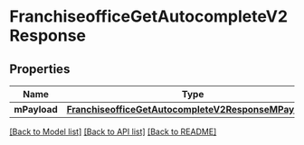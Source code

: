 # FranchiseofficeGetAutocompleteV2Response

## Properties
Name | Type | Description | Notes
------------ | ------------- | ------------- | -------------
**mPayload** | [**FranchiseofficeGetAutocompleteV2ResponseMPayload***](FranchiseofficeGetAutocompleteV2ResponseMPayload.md) |  | 

[[Back to Model list]](../README.md#documentation-for-models) [[Back to API list]](../README.md#documentation-for-api-endpoints) [[Back to README]](../README.md)


